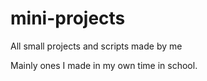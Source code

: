 # mini-projects
All small projects and scripts made by me

Mainly ones I made in my own time in school.
